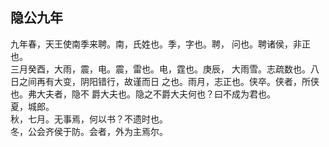 ## 隐公九年

九年春，天王使南季来聘。南，氏姓也。季，字也。聘，
问也。聘诸侯，非正也。  
三月癸酉，大雨，震，电。震，雷也。电，霆也。庚辰，
大雨雪。志疏数也。八日之间再有大变，阴阳错行，故谨而日
之也。雨月，志正也。侠卒。侠者，所侠也。弗大夫者，隐不
爵大夫也。隐之不爵大夫何也？曰不成为君也。  
夏，城郎。  
秋，七月。无事焉，何以书？不遗时也。  
冬，公会齐侯于防。会者，外为主焉尔。  

